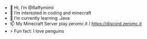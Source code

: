 - 👋 Hi, I’m @Raffymimii
- 👀 I’m interested in coding and minecraft
- 🌱 I’m currently learning .Java
- 📫 My Minecraft Server play.zeromc.it / https://discord.zeromc.it
- ⚡ Fun fact: I love penguins
<!---
Raffymimii/Raffymimii is a ✨ special ✨ repository because its `README.md` (this file) appears on your GitHub profile.
You can click the Preview link to take a look at your changes.
--->
